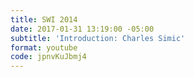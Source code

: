 ```yaml
---
title: SWI 2014
date: 2017-01-31 13:19:00 -05:00
subtitle: 'Introduction: Charles Simic'
format: youtube
code: jpnvKuJbmj4
---
```


